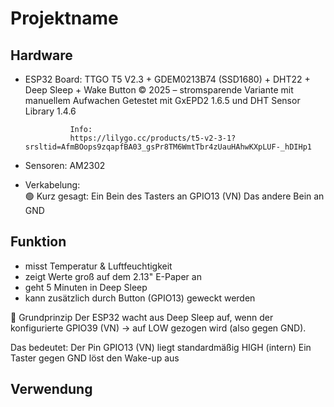 # Projektname

## Hardware
- ESP32 Board:	TTGO T5 V2.3 + GDEM0213B74 (SSD1680) + DHT22 + Deep Sleep + Wake Button
				© 2025 – stromsparende Variante mit manuellem Aufwachen
				Getestet mit GxEPD2 1.6.5 und DHT Sensor Library 1.4.6

				Info:
				https://lilygo.cc/products/t5-v2-3-1?srsltid=AfmBOops9zqapfBA03_gsPr8TM6WmtTbr4zUauHAhwKXpLUF-_hDIHp1
- Sensoren: 	AM2302
- Verkabelung: 	
				🟢 Kurz gesagt:
				Ein Bein des Tasters an GPIO13 (VN)
				Das andere Bein an GND

## Funktion
   - misst Temperatur & Luftfeuchtigkeit
   - zeigt Werte groß auf dem 2.13" E-Paper an
   - geht 5 Minuten in Deep Sleep
   - kann zusätzlich durch Button (GPIO13) geweckt werden
   
   🧩 Grundprinzip
		Der ESP32 wacht aus Deep Sleep auf, wenn der konfigurierte GPIO39 (VN)
		→ auf LOW gezogen wird (also gegen GND).

Das bedeutet:
		Der Pin GPIO13 (VN) liegt standardmäßig HIGH (intern)
		Ein Taster gegen GND löst den Wake-up aus

## Verwendung

